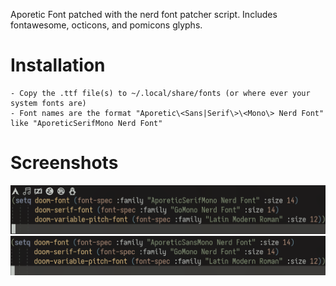 Aporetic Font patched with the nerd font patcher script. Includes fontawesome, octicons, and pomicons glyphs. 

# Installation
    - Copy the .ttf file(s) to ~/.local/share/fonts (or where ever your system fonts are)
    - Font names are the format "Aporetic\<Sans|Serif\>\<Mono\> Nerd Font" like "AporeticSerifMono Nerd Font"

# Screenshots
![image](https://github.com/Echinoidea/Aporetic-Nerd-Font/blob/master/screenshots/serifnf.png)
![image](https://github.com/Echinoidea/Aporetic-Nerd-Font/blob/master/screenshots/sans.png)
